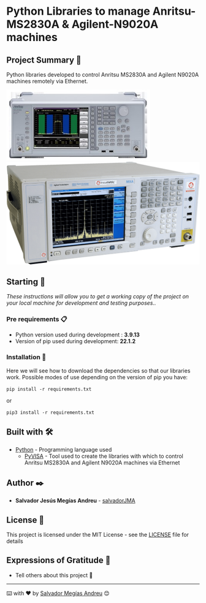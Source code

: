 # Python Libraries to manage Anritsu-MS2830A & Agilent-N9020A machines


## Project Summary 📃

Python libraries developed to control Anritsu MS2830A and Agilent N9020A machines remotely via Ethernet.


![Anritsu machine](img/ANRITSU_MS2830A.jpg "Anritsu machine")    ![Agilent machine](img/N9020A_AGILENT.png "Agilent machine")

## Starting 🚀

_These instructions will allow you to get a working copy of the project on your local machine for development and testing purposes.._


### Pre requirements 📋

* Python version used during development : **3.9.13**
* Version of pip used during development: **22.1.2**


### Installation 🔧

Here we will see how to download the dependencies so that our libraries work.
Possible modes of use depending on the version of pip you have:

```
pip install -r requirements.txt
```

or
```
pip3 install -r requirements.txt
```




## Built with 🛠️

* [Python](https://www.python.org/) - Programming language used
    * [PyVISA](https://pyvisa.readthedocs.io/en/latest/) - Tool used to create the libraries with which to control Anritsu MS2830A and Agilent N9020A machines via Ethernet


## Author ✒️

* **Salvador Jesús Megías Andreu** - [salvadorJMA](https://github.com/salvadorJMA)


## License 📄

This project is licensed under the MIT License - see the [LICENSE](LICENSE) file for details

## Expressions of Gratitude 🎁

* Tell others about this project 📢




---
⌨️ with ❤️ by [Salvador Megías Andreu](https://github.com/salvadorJMA) 😊
